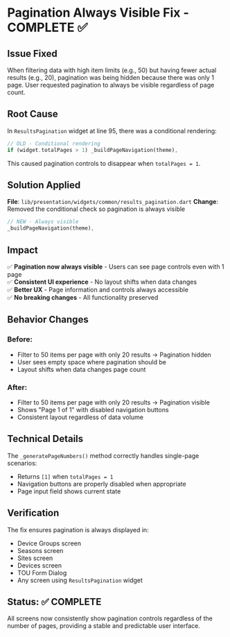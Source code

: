 # Pagination Always Visible Fix - COMPLETE ✅

## Issue Fixed
When filtering data with high item limits (e.g., 50) but having fewer actual results (e.g., 20), pagination was being hidden because there was only 1 page. User requested pagination to always be visible regardless of page count.

## Root Cause
In `ResultsPagination` widget at line 95, there was a conditional rendering:
```dart
// OLD - Conditional rendering
if (widget.totalPages > 1) _buildPageNavigation(theme),
```

This caused pagination controls to disappear when `totalPages = 1`.

## Solution Applied
**File**: `lib/presentation/widgets/common/results_pagination.dart`
**Change**: Removed the conditional check so pagination is always visible

```dart
// NEW - Always visible
_buildPageNavigation(theme),
```

## Impact
✅ **Pagination now always visible** - Users can see page controls even with 1 page  
✅ **Consistent UI experience** - No layout shifts when data changes  
✅ **Better UX** - Page information and controls always accessible  
✅ **No breaking changes** - All functionality preserved  

## Behavior Changes

### Before:
- Filter to 50 items per page with only 20 results → Pagination hidden
- User sees empty space where pagination should be
- Layout shifts when data changes page count

### After:
- Filter to 50 items per page with only 20 results → Pagination visible
- Shows "Page 1 of 1" with disabled navigation buttons
- Consistent layout regardless of data volume

## Technical Details

The `_generatePageNumbers()` method correctly handles single-page scenarios:
- Returns `[1]` when `totalPages = 1`
- Navigation buttons are properly disabled when appropriate
- Page input field shows current state

## Verification

The fix ensures pagination is always displayed in:
- Device Groups screen
- Seasons screen  
- Sites screen
- Devices screen
- TOU Form Dialog
- Any screen using `ResultsPagination` widget

## Status: ✅ COMPLETE

All screens now consistently show pagination controls regardless of the number of pages, providing a stable and predictable user interface.
